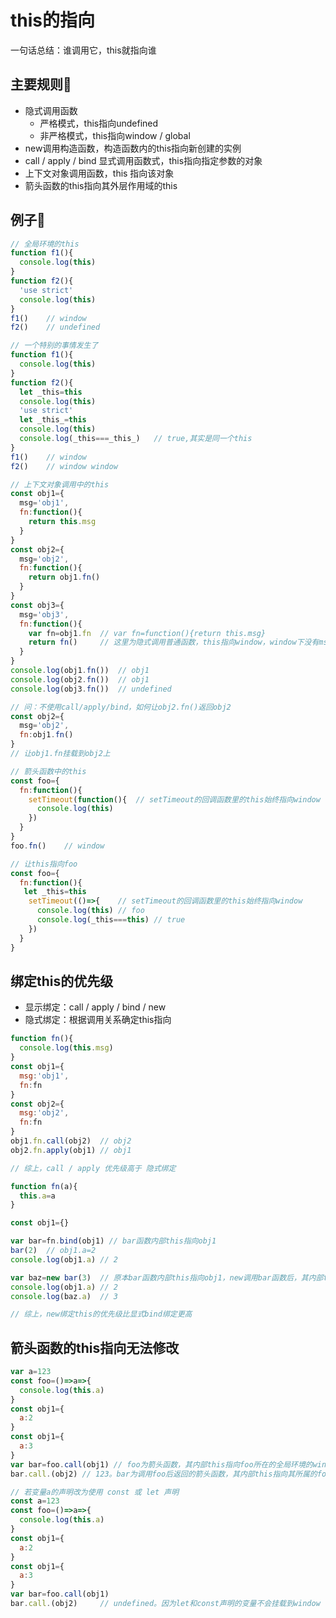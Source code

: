# this的指向

一句话总结：谁调用它，this就指向谁

## 主要规则📏

- 隐式调用函数
  - 严格模式，this指向undefined
  - 非严格模式，this指向window / global
- new调用构造函数，构造函数内的this指向新创建的实例
- call / apply / bind 显式调用函数式，this指向指定参数的对象
- 上下文对象调用函数，this 指向该对象
- 箭头函数的this指向其外层作用域的this

## 例子🌰

```js
// 全局环境的this
function f1(){
  console.log(this)
}
function f2(){
  'use strict'
  console.log(this)
}
f1()	// window
f2()	// undefined

// 一个特别的事情发生了
function f1(){
  console.log(this)
}
function f2(){
  let _this=this
  console.log(this)
  'use strict'
  let _this_=this
  console.log(this)
  console.log(_this===_this_)	// true,其实是同一个this
}
f1()	// window
f2()	// window window
```

```js
// 上下文对象调用中的this
const obj1={
  msg='obj1',
  fn:function(){
    return this.msg
  }
}
const obj2={
  msg='obj2',
  fn:function(){
    return obj1.fn()
  }
}
const obj3={
  msg='obj3',
  fn:function(){
    var fn=obj1.fn	// var fn=function(){return this.msg}
    return fn()		// 这里为隐式调用普通函数，this指向window，window下没有msg
  }
}
console.log(obj1.fn())	// obj1
console.log(obj2.fn())	// obj1
console.log(obj3.fn())	// undefined

// 问：不使用call/apply/bind，如何让obj2.fn()返回obj2
const obj2={
  msg='obj2',
  fn:obj1.fn()
}
// 让obj1.fn挂载到obj2上
```

```js
// 箭头函数中的this
const foo={
  fn:function(){
    setTimeout(function(){	// setTimeout的回调函数里的this始终指向window
      console.log(this)
    })
  }
}
foo.fn()	// window

// 让this指向foo
const foo={
  fn:function(){
   let _this=this
    setTimeout(()=>{	// setTimeout的回调函数里的this始终指向window
      console.log(this)	// foo
      console.log(_this===this)	// true
    })
  }
}
```

## 绑定this的优先级
- 显示绑定：call / apply / bind / new
- 隐式绑定：根据调用关系确定this指向
```js
function fn(){
  console.log(this.msg)
}
const obj1={
  msg:'obj1',
  fn:fn
}
const obj2={
  msg:'obj2',
  fn:fn
}
obj1.fn.call(obj2)	// obj2
obj2.fn.apply(obj1)	// obj1

// 综上，call / apply 优先级高于 隐式绑定
```

```js
function fn(a){
  this.a=a
}

const obj1={}

var bar=fn.bind(obj1) // bar函数内部this指向obj1
bar(2)	// obj1.a=2
console.log(obj1.a)	// 2

var baz=new bar(3)	// 原本bar函数内部this指向obj1，new调用bar函数后，其内部this指向实例baz
console.log(obj1.a)	// 2
console.log(baz.a)	// 3

// 综上，new绑定this的优先级比显式bind绑定更高
```

## 箭头函数的this指向无法修改

```js
var a=123
const foo=()=>a=>{
  console.log(this.a)
}
const obj1={
  a:2
}
const obj1={
  a:3
}
var bar=foo.call(obj1) // foo为箭头函数，其内部this指向foo所在的全局环境的window，且无法修改
bar.call.(obj2)	// 123。bar为调用foo后返回的箭头函数，其内部this指向其所属的foo函数的this的指向，即window

// 若变量a的声明改为使用 const 或 let 声明
const a=123
const foo=()=>a=>{
  console.log(this.a)
}
const obj1={
  a:2
}
const obj1={
  a:3
}
var bar=foo.call(obj1) 
bar.call.(obj2)		// undefined。因为let和const声明的变量不会挂载到window
```










